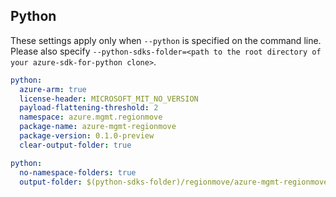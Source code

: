 ## Python

These settings apply only when `--python` is specified on the command line.
Please also specify `--python-sdks-folder=<path to the root directory of your azure-sdk-for-python clone>`.

```yaml $(python)
python:
  azure-arm: true
  license-header: MICROSOFT_MIT_NO_VERSION
  payload-flattening-threshold: 2
  namespace: azure.mgmt.regionmove
  package-name: azure-mgmt-regionmove
  package-version: 0.1.0-preview
  clear-output-folder: true
```

```yaml $(python)
python:
  no-namespace-folders: true
  output-folder: $(python-sdks-folder)/regionmove/azure-mgmt-regionmove/azure/mgmt/regionmove
```
